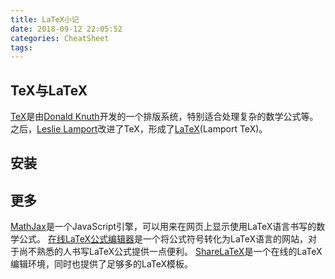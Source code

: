 ```yaml
---
title: LaTeX小记
date: 2018-09-12 22:05:52
categories: CheatSheet
tags:
---
```


## TeX与LaTeX

[TeX](https://www.tug.org/begin.html)是由[Donald Knuth](https://zh.wikipedia.org/zh-cn/%E9%AB%98%E5%BE%B7%E7%BA%B3)开发的一个排版系统，特别适合处理复杂的数学公式等。之后，[Leslie Lamport](https://zh.wikipedia.org/zh-cn/%E8%8E%B1%E6%96%AF%E5%88%A9%C2%B7%E5%85%B0%E6%B3%A2%E7%89%B9)改进了TeX，形成了[LaTeX](https://www.latex-project.org/)(Lamport TeX)。

## 安装

## 更多

[MathJax](https://www.mathjax.org/)是一个JavaScript引擎，可以用来在网页上显示使用LaTeX语言书写的数学公式。
[在线LaTeX公式编辑器](https://www.codecogs.com/latex/eqneditor.php?lang=zh-cn)是一个将公式符号转化为LaTeX语言的网站，对于尚不熟悉的人书写LaTeX公式提供一点便利。
[ShareLaTeX](https://cn.sharelatex.com/)是一个在线的LaTeX编辑环境，同时也提供了足够多的LaTeX模板。
